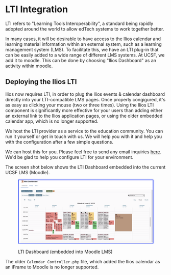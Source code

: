 # LTI Integration

LTI refers to "Learning Tools Interoperability", a standard being rapidly adopted around the world to allow edTech systems to work together better.

In many cases, it will be desirable to have access to the Ilios calendar and learning material information within an external system, such as a learning management system (LMS). To facilitate this, we have an LTI plug-in that can be easily added to a wide range of different LMS systems. At UCSF, we add it to moodle. This can be done by choosing "Ilios Dashboard" as an activity within moodle.

## Deploying the Ilios LTI

Ilios now requires LTI, in order to plug the Ilios events & calendar dashboard directly into your LTI-compatible LMS pages. Once properly congigured, it's as easy as clicking your mouse (two or three times). Using the Ilios LTI component is significantly more effective for your users than adding either an external link to the Ilios application pages, or using the older embedded calendar app, which is no longer supported.

We host the LTI provider as a service to the education community. You can run it yourself or get in touch with us. We will help you with it and help you with the configuration after a few simple questions. 

We can host this for you. Please feel free to send any email inquiries [here](mailto:support@iliosproject.org). We'd be glad to help you configure LTI for your environment.

The screen shot below shows the LTI Dashboard embedded into the current UCSF LMS (Moodle).

<figure>
  <img src="../images/LTI_integration/LTI_screenshot.png" alt="LTI dashboard shown">
  <figcaption>
    <p>LTI Dashboard (embedded into Moodle LMS)</p>
  </figcaption>
</figure>

The older `Calendar_Controller.php` file, which added the Ilios calendar as an iFrame to Moodle is no longer supported.
